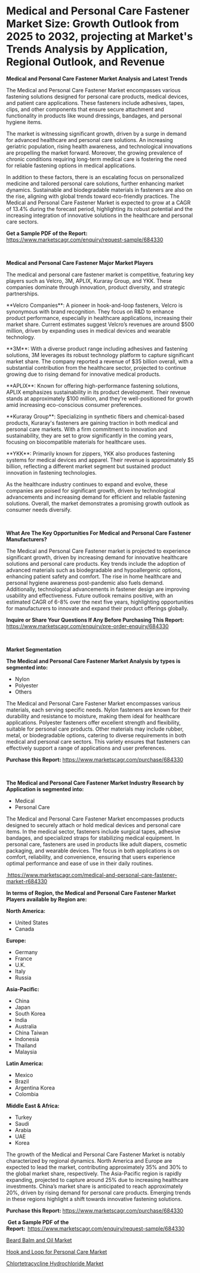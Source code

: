 <p><h1>Medical and Personal Care Fastener Market Size: Growth Outlook from 2025 to 2032, projecting at Market's Trends Analysis by Application, Regional Outlook, and Revenue</h1></p><p><strong>Medical and Personal Care Fastener Market Analysis and Latest Trends</strong></p>
<p><p>The Medical and Personal Care Fastener Market encompasses various fastening solutions designed for personal care products, medical devices, and patient care applications. These fasteners include adhesives, tapes, clips, and other components that ensure secure attachment and functionality in products like wound dressings, bandages, and personal hygiene items. </p><p>The market is witnessing significant growth, driven by a surge in demand for advanced healthcare and personal care solutions. An increasing geriatric population, rising health awareness, and technological innovations are propelling the market forward. Moreover, the growing prevalence of chronic conditions requiring long-term medical care is fostering the need for reliable fastening options in medical applications.</p><p>In addition to these factors, there is an escalating focus on personalized medicine and tailored personal care solutions, further enhancing market dynamics. Sustainable and biodegradable materials in fasteners are also on the rise, aligning with global trends toward eco-friendly practices. The Medical and Personal Care Fastener Market is expected to grow at a CAGR of 13.4% during the forecast period, highlighting its robust potential and the increasing integration of innovative solutions in the healthcare and personal care sectors.</p></p>
<p><strong>Get a Sample PDF of the Report:&nbsp;</strong> <a href="https://www.marketscagr.com/enquiry/request-sample/684330?utm_campaign=2114&utm_medium=2&utm_source=Github&utm_content=ia&utm_term=29032025&utm_id=medical-and-personal-care-fastener">https://www.marketscagr.com/enquiry/request-sample/684330</a></p>
<p>&nbsp;</p>
<p><strong>Medical and Personal Care Fastener Major Market Players</strong></p>
<p><p>The medical and personal care fastener market is competitive, featuring key players such as Velcro, 3M, APLIX, Kuraray Group, and YKK. These companies dominate through innovation, product diversity, and strategic partnerships.</p><p>**Velcro Companies**: A pioneer in hook-and-loop fasteners, Velcro is synonymous with brand recognition. They focus on R&D to enhance product performance, especially in healthcare applications, increasing their market share. Current estimates suggest Velcro’s revenues are around $500 million, driven by expanding uses in medical devices and wearable technology.</p><p>**3M**: With a diverse product range including adhesives and fastening solutions, 3M leverages its robust technology platform to capture significant market share. The company reported a revenue of $35 billion overall, with a substantial contribution from the healthcare sector, projected to continue growing due to rising demand for innovative medical products.</p><p>**APLIX**: Known for offering high-performance fastening solutions, APLIX emphasizes sustainability in its product development. Their revenue stands at approximately $100 million, and they're well-positioned for growth amid increasing eco-conscious consumer preferences.</p><p>**Kuraray Group**: Specializing in synthetic fibers and chemical-based products, Kuraray's fasteners are gaining traction in both medical and personal care markets. With a firm commitment to innovation and sustainability, they are set to grow significantly in the coming years, focusing on biocompatible materials for healthcare uses.</p><p>**YKK**: Primarily known for zippers, YKK also produces fastening systems for medical devices and apparel. Their revenue is approximately $5 billion, reflecting a different market segment but sustained product innovation in fastening technologies.</p><p>As the healthcare industry continues to expand and evolve, these companies are poised for significant growth, driven by technological advancements and increasing demand for efficient and reliable fastening solutions. Overall, the market demonstrates a promising growth outlook as consumer needs diversify.</p></p>
<p>&nbsp;</p>
<p><strong>What Are The Key Opportunities For Medical and Personal Care Fastener Manufacturers?</strong></p>
<p><p>The Medical and Personal Care Fastener market is projected to experience significant growth, driven by increasing demand for innovative healthcare solutions and personal care products. Key trends include the adoption of advanced materials such as biodegradable and hypoallergenic options, enhancing patient safety and comfort. The rise in home healthcare and personal hygiene awareness post-pandemic also fuels demand. Additionally, technological advancements in fastener design are improving usability and effectiveness. Future outlook remains positive, with an estimated CAGR of 6-8% over the next five years, highlighting opportunities for manufacturers to innovate and expand their product offerings globally.</p></p>
<p><strong>Inquire or Share Your Questions If Any Before Purchasing This Report:</strong> <a href="https://www.marketscagr.com/enquiry/pre-order-enquiry/684330?utm_campaign=2114&utm_medium=2&utm_source=Github&utm_content=ia&utm_term=29032025&utm_id=medical-and-personal-care-fastener">https://www.marketscagr.com/enquiry/pre-order-enquiry/684330</a></p>
<p>&nbsp;</p>
<p><strong>Market Segmentation</strong></p>
<p><strong>The Medical and Personal Care Fastener Market Analysis by types is segmented into:</strong></p>
<p><ul><li>Nylon</li><li>Polyester</li><li>Others</li></ul></p>
<p><p>The Medical and Personal Care Fastener Market encompasses various materials, each serving specific needs. Nylon fasteners are known for their durability and resistance to moisture, making them ideal for healthcare applications. Polyester fasteners offer excellent strength and flexibility, suitable for personal care products. Other materials may include rubber, metal, or biodegradable options, catering to diverse requirements in both medical and personal care sectors. This variety ensures that fasteners can effectively support a range of applications and user preferences.</p></p>
<p><strong>Purchase this Report:&nbsp;</strong><a href="https://www.marketscagr.com/purchase/684330?utm_campaign=2114&utm_medium=2&utm_source=Github&utm_content=ia&utm_term=29032025&utm_id=medical-and-personal-care-fastener">https://www.marketscagr.com/purchase/684330</a></p>
<p>&nbsp;</p>
<p><strong>The Medical and Personal Care Fastener Market Industry Research by Application is segmented into:</strong></p>
<p><ul><li>Medical</li><li>Personal Care</li></ul></p>
<p><p>The Medical and Personal Care Fastener Market encompasses products designed to securely attach or hold medical devices and personal care items. In the medical sector, fasteners include surgical tapes, adhesive bandages, and specialized straps for stabilizing medical equipment. In personal care, fasteners are used in products like adult diapers, cosmetic packaging, and wearable devices. The focus in both applications is on comfort, reliability, and convenience, ensuring that users experience optimal performance and ease of use in their daily routines.</p></p>
<p><a href="https://www.marketscagr.com/medical-and-personal-care-fastener-market-r684330?utm_campaign=2114&utm_medium=2&utm_source=Github&utm_content=ia&utm_term=29032025&utm_id=medical-and-personal-care-fastener">&nbsp;https://www.marketscagr.com/medical-and-personal-care-fastener-market-r684330</a></p>
<p><strong>In terms of Region, the Medical and Personal Care Fastener Market Players available by Region are:</strong></p>
<p>
    <p> <strong> North America: </strong>
        <ul>
            <li>United States</li>
            <li>Canada</li>
        </ul>
        </p> 
    <p> <strong> Europe: </strong>
        <ul>
            <li>Germany</li>
            <li>France</li>
            <li>U.K.</li>
            <li>Italy</li>
            <li>Russia</li>
        </ul>
        </p> 
    <p> <strong> Asia-Pacific: </strong>
        <ul>
            <li>China</li>
            <li>Japan</li>
            <li>South Korea</li>
            <li>India</li>
            <li>Australia</li>
            <li>China Taiwan</li>
            <li>Indonesia</li>
            <li>Thailand</li>
            <li>Malaysia</li>
        </ul>
        </p> 
    <p> <strong> Latin America: </strong>
        <ul>
            <li>Mexico</li>
            <li>Brazil</li>
            <li>Argentina Korea</li>
            <li>Colombia</li>
        </ul>
        </p> 
    <p> <strong> Middle East & Africa: </strong>
        <ul>
            <li>Turkey</li>
            <li>Saudi</li>
            <li>Arabia</li>
            <li>UAE</li>
            <li>Korea</li>
        </ul>
    </p>
    </p>
<p><p>The growth of the Medical and Personal Care Fastener Market is notably characterized by regional dynamics. North America and Europe are expected to lead the market, contributing approximately 35% and 30% to the global market share, respectively. The Asia-Pacific region is rapidly expanding, projected to capture around 25% due to increasing healthcare investments. China’s market share is anticipated to reach approximately 20%, driven by rising demand for personal care products. Emerging trends in these regions highlight a shift towards innovative fastening solutions.</p></p>
<p><strong>Purchase this Report: </strong><a href="https://www.marketscagr.com/purchase/684330?utm_campaign=2114&utm_medium=2&utm_source=Github&utm_content=ia&utm_term=29032025&utm_id=medical-and-personal-care-fastener">https://www.marketscagr.com/purchase/684330</a></p>
<p>&nbsp;<strong>Get a Sample PDF of the Report:&nbsp;&nbsp;</strong><a href="https://www.marketscagr.com/enquiry/request-sample/684330?utm_campaign=2114&utm_medium=2&utm_source=Github&utm_content=ia&utm_term=29032025&utm_id=medical-and-personal-care-fastener">https://www.marketscagr.com/enquiry/request-sample/684330</a></p>
<p><strong></strong></p>
<p><p><a href="https://github.com/sionepeppess/Market-Research-Report-List-1/blob/main/beard-balm-and-oil-market.md?utm_campaign=2114&utm_medium=2&utm_source=Github&utm_content=ia&utm_term=29032025&utm_id=medical-and-personal-care-fastener">Beard Balm and Oil Market</a></p><p><a href="https://github.com/tamvrosiya/Market-Research-Report-List-6/blob/main/hook-and-loop-for-personal-care-market.md?utm_campaign=2114&utm_medium=2&utm_source=Github&utm_content=ia&utm_term=29032025&utm_id=medical-and-personal-care-fastener">Hook and Loop for Personal Care Market</a></p><p><a href="https://github.com/pizolina/Market-Research-Report-List-7/blob/main/chlortetracycline-hydrochloride-market.md?utm_campaign=2114&utm_medium=2&utm_source=Github&utm_content=ia&utm_term=29032025&utm_id=medical-and-personal-care-fastener">Chlortetracycline Hydrochloride Market</a></p></p>